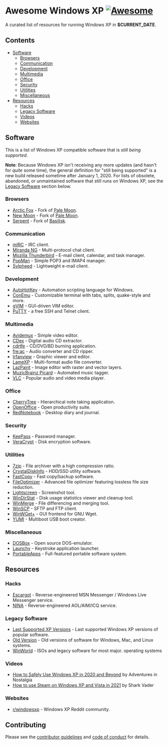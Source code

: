 # Awesome Windows XP [![Awesome](https://cdn.rawgit.com/sindresorhus/awesome/d7305f38d29fed78fa85652e3a63e154dd8e8829/media/badge.svg)](https://github.com/sindresorhus/awesome)

A curated list of resources for running Windows XP in **$CURRENT_DATE**.

## Contents

- [Software](#software)
  - [Browsers](#browsers)
  - [Communication](#communication)
  - [Development](#development)
  - [Multimedia](#multimedia)
  - [Office](#office)
  - [Security](#security)
  - [Utilities](#utilities)
  - [Miscellaneous](#miscellaneous)
- [Resources](#resources)
  - [Hacks](#hacks)
  - [Legacy Software](#legacy-software)
  - [Videos](#videos)
  - [Websites](#websites)

## Software

This is a list of Windows XP compatible software that is _still being supported_.

<!--lint ignore double-link-->
**Note**: Because Windows XP isn't receiving any more updates (and hasn't for _quite_ some time), the general definition for "still being supported" is a new build released sometime after January 1, 2020. For lists of obsolete, abandoned, or unmaintained software that still runs on Windows XP, see the [Legacy Software](#legacy-software) section below.

### Browsers

<!--lint disable double-link-->
- [Arctic Fox](https://github.com/wicknix/Arctic-Fox/wiki/Downloads) - Fork of [Pale Moon](https://www.palemoon.org/).
- [New Moon](https://rtfreesoft.blogspot.com/search/label/newmoon) - Fork of [Pale Moon](https://www.palemoon.org/).
- [Serpent](https://rtfreesoft.blogspot.com/search/label/serpent) - Fork of
  [Basilisk](https://www.basilisk-browser.org/).
<!--lint enable double-link-->

### Communication

- [mIRC](https://www.mirc.com/) - IRC client.
- [Miranda NG](https://www.miranda-ng.org) - Multi-protocol chat client.
- [Mozilla Thunderbird](https://www.thunderbird.net) - E-mail client, calendar, and task manager.
- [PopMan](http://ch-software.de/popman/) - Simple POP3 and IMAP4 manager.
- [Sylpheed](https://sylpheed.sraoss.jp/en/) - Lightweight e-mail client.

### Development

- [AutoHotKey](https://www.autohotkey.com/) - Automation scripting language for Windows.
- [ConEmu](https://conemu.github.io/) - Customizable terminal with tabs, splits, quake-style and more.
- [gVIM](https://www.vim.org/download.php#pc) - GUI-driven VIM editor.
- [PuTTY](https://www.chiark.greenend.org.uk/~sgtatham/putty/) - a free SSH and Telnet client.

### Multimedia

- [Avidemux](http://avidemux.sourceforge.net/) - Simple video editor.
- [CDex](https://cdex.mu/) - Digital audio CD extractor.
- [cdrtfe](https://cdrtfe.sourceforge.io/cdrtfe/index_en.html) - CD/DVD/BD burning application.
- [fre:ac](https://www.freac.org/) - Audio converter and CD ripper.
- [Irfanview](https://www.irfanview.com/) - Graphic viewer and editor.
- [LameXP](http://lamexp.sourceforge.net/) - Multi-format audio file converter.
- [LazPaint](https://lazpaint.github.io/) - Image editor with raster and vector layers.
- [MuzicBrainz Picard](https://picard.musicbrainz.org/) - Automated music tagger.
- [VLC](https://www.videolan.org/) - Popular audio and video media player.

### Office

- [CherryTree](https://www.giuspen.com/cherrytree/) - Hierarchical note taking application.
- [OpenOffice](https://www.openoffice.org/) - Open productivity suite.
- [RedNotebook](https://rednotebook.sourceforge.io/) - Desktop diary and journal.

### Security

- [KeePass](https://keepass.info/download.html) - Password manager.
- [VeraCrypt](https://www.veracrypt.fr) - Disk encryption software.

### Utilities

- [7zip](https://www.7-zip.org/) - File archiver with a high compression ratio.
- [CrystalDiskInfo](https://crystalmark.info/en/software/crystaldiskinfo/) - HDD/SSD utility software.
- [FastCopy](https://fastcopy.jp/) - Fast copy/backup software.
- [FileOptimizer](https://nikkhokkho.sourceforge.io/static.php?page=FileOptimizer) - Advanced file optimizer featuring lossless file size reduction.
- [Lightscreen](https://lightscreen.com.ar/) - Screenshot tool.
- [WinDirStat](https://windirstat.net/) - Disk usage statistics viewer and cleanup tool.
- [WinMerge](https://winmerge.org/?lang=en) - File differencing and merging tool.
- [WinSCP](https://winscp.net/eng/index.php) - SFTP and FTP client.
- [WinWGet+](https://www.astatix.com/tools/winwget.php) - GUI frontend for GNU Wget.
- [YUMI](https://www.pendrivelinux.com/yumi-multiboot-usb-creator/) - Multiboot USB boot creator.

### Miscellaneous

- [DOSBox](https://www.dosbox.com/) - Open source DOS-emulator.
- [Launchy](https://launchy.net/) - Keystroke application launcher.
- [PortableApps](https://portableapps.com/) - Full-featured portable software system.

## Resources

### Hacks

- [Escargot](https://escargot.chat/) - Reverse-engineered MSN Messenger / Windows Live Messenger service.
- [NINA](https://nina.chat/) - Reverse-engineered AOL/AIM/ICQ service.

### Legacy Software

- [Last Supported XP Versions](https://skipster1337.github.io/posts/windows-software.html) - Last supported Windows XP versions of popular software.
- [Old Version](http://www.oldversion.com/) - Old versions of software for
  Windows, Mac, and Linux systems.
- [WinWorld](https://winworldpc.com) - ISOs and legacy software for most major.
  operating systems

### Videos

- [How to Safely Use Windows XP in 2020 and Beyond](https://www.youtube.com/watch?v=j2artqrYWJY) by Adventures in Nostalgia
- [How to use Steam on Windows XP and Vista in 2021](https://www.youtube.com/watch?v=6-FbdgMar7Q) by Shark Vader

### Websites

- [r/windowsxp](https://www.reddit.com/r/windowsxp/) - Windows XP Reddit community.

## Contributing

Please see the [contributor guidelines](.github/CONTRIBUTING.md) and [code of conduct](.github/CODE-OF-CONDUCT.md) for details.

